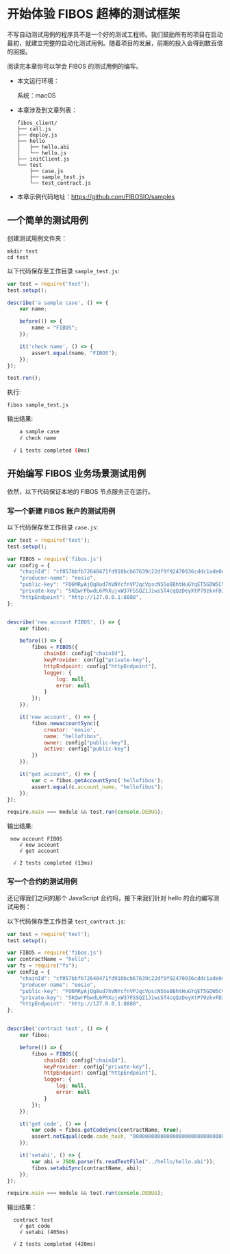 # 开始体验 FIBOS 超棒的测试框架

不写自动测试用例的程序员不是一个好的测试工程师。我们鼓励所有的项目在启动最初，就建立完整的自动化测试用例。随着项目的发展，前期的投入会得到数百倍的回报。

阅读完本章你可以学会 FIBOS 的测试用例的编写。

- 本文运行环境：

  系统：macOS

- 本章涉及到文章列表：

  ```
  fibos_client/
  ├── call.js
  ├── deploy.js
  ├── hello
  │   ├── hello.abi
  │   └── hello.js
  ├── initClient.js
  └── test
      ├── case.js
      ├── sample_test.js
      └── test_contract.js
  ```

- 本章示例代码地址：https://github.com/FIBOSIO/samples

## 一个简单的测试用例

创建测试用例文件夹：

```
mkdir test
cd test
```

以下代码保存至工作目录 `sample_test.js`:

```JavaScript
var test = require('test');
test.setup();

describe('a sample case', () => {
    var name;

    before(() => {
        name = "FIBOS";
    });

    it('check name', () => {
        assert.equal(name, "FIBOS");
    });
});

test.run();
```

执行:

```
fibos sample_test.js
```

输出结果:

```sh
    a sample case
    √ check name

  √ 1 tests completed (0ms)
```

## 开始编写 FIBOS 业务场景测试用例

依然，以下代码保证本地的 FIBOS 节点服务正在运行。

### 写一个新建 FIBOS 账户的测试用例

以下代码保存至工作目录 `case.js`:

```javascript
var test = require('test');
test.setup();

var FIBOS = require('fibos.js')
var config = {
    "chainId": "cf057bbfb72640471fd910bcb67639c22df9f92470936cddc1ade0e2f2e7dc4f",
    "producer-name": "eosio",
    "public-key": "FO6MRyAjQq8ud7hVNYcfnVPJqcVpscN5So8BhtHuGYqET5GDW5CV",
    "private-key": "5KQwrPbwdL6PhXujxW37FSSQZ1JiwsST4cqQzDeyXtP79zkvFD3",
    "httpEndpoint": "http://127.0.0.1:8888",
};


describe('new account FIBOS', () => {
    var fibos;

    before(() => {
        fibos = FIBOS({
            chainId: config["chainId"],
            keyProvider: config["private-key"],
            httpEndpoint: config["httpEndpoint"],
            logger: {
                log: null,
                error: null
            }
        });
    });

    it('new account', () => {
        fibos.newaccountSync({
            creator: 'eosio',
            name: "hellofibos",
            owner: config["public-key"],
            active: config["public-key"]
        })
    });

    it("get account", () => {
        var c = fibos.getAccountSync('hellofibos');
        assert.equal(c.account_name, "hellofibos");
    });
});

require.main === module && test.run(console.DEBUG);
```

输出结果:

```
 new account FIBOS
    √ new account
    √ get account

  √ 2 tests completed (13ms)
```

### 写一个合约的测试用例

还记得我们之间的那个 JavaScript 合约吗，接下来我们针对 hello 的合约编写测试用例：

以下代码保存至工作目录 `test_contract.js`:

```JavaScript
var test = require('test');
test.setup();

var FIBOS = require('fibos.js')
var contractName = "hello";
var fs = require("fs");
var config = {
    "chainId": "cf057bbfb72640471fd910bcb67639c22df9f92470936cddc1ade0e2f2e7dc4f",
    "producer-name": "eosio",
    "public-key": "FO6MRyAjQq8ud7hVNYcfnVPJqcVpscN5So8BhtHuGYqET5GDW5CV",
    "private-key": "5KQwrPbwdL6PhXujxW37FSSQZ1JiwsST4cqQzDeyXtP79zkvFD3",
    "httpEndpoint": "http://127.0.0.1:8888",
};


describe('contract test', () => {
    var fibos;

    before(() => {
        fibos = FIBOS({
            chainId: config["chainId"],
            keyProvider: config["private-key"],
            httpEndpoint: config["httpEndpoint"],
            logger: {
                log: null,
                error: null
            }
        });
    });

    it('get code', () => {
        var code = fibos.getCodeSync(contractName, true);
        assert.notEqual(code.code_hash, "0000000000000000000000000000000000000000000000000000000000000000");
    });

    it('setabi', () => {
        var abi = JSON.parse(fs.readTextFile("../hello/hello.abi"));
        fibos.setabiSync(contractName, abi);
    });
});

require.main === module && test.run(console.DEBUG);
```

输出结果：

```
  contract test
    √ get code
    √ setabi (405ms)

  √ 2 tests completed (420ms)
```



